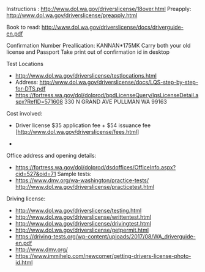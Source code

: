 
Instructions : http://www.dol.wa.gov/driverslicense/18over.html
Preapply: http://www.dol.wa.gov/driverslicense/preapply.html

Book to read: http://www.dol.wa.gov/driverslicense/docs/driverguide-en.pdf

Confirmation Number Preallication: KANNAN*175MK
Carry both your old license and Passport
Take print out of confirmation id in desktop

Test Locations
- http://www.dol.wa.gov/driverslicense/testlocations.html
- Address: http://www.dol.wa.gov/driverslicense/docs/LQS-step-by-step-for-DTS.pdf
- https://fortress.wa.gov/dol/dolprod/bpdLicenseQuery/lqsLicenseDetail.aspx?RefID=571608
330 N GRAND AVE
PULLMAN WA 99163


Cost involved:
- Driver license	$35 application fee + $54 issuance fee [http://www.dol.wa.gov/driverslicense/fees.html]

- 


Office address and opening details: 
- https://fortress.wa.gov/dol/dolprod/dsdoffices/OfficeInfo.aspx?cid=527&oid=71
Sample tests:
- https://www.dmv.org/wa-washington/practice-tests/
http://www.dol.wa.gov/driverslicense/practicetest.html





Driving license:
- http://www.dol.wa.gov/driverslicense/testing.html
- http://www.dol.wa.gov/driverslicense/writtentest.html
- http://www.dol.wa.gov/driverslicense/drivingtest.html
- http://www.dol.wa.gov/driverslicense/getpermit.html
- https://driving-tests.org/wp-content/uploads/2017/08/WA_driverguide-en.pdf
- http://www.dmv.org/
- https://www.immihelp.com/newcomer/getting-drivers-license-photo-id.html
